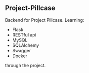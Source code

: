 ## Project-Pillcase
Backend for Project Pillcase. 
Learning:
- Flask
- RESTful api
- MySQL
- SQLAlchemy
- Swagger
- Docker

through the project.
